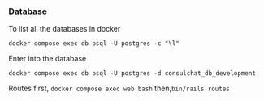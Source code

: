 

### Database

To list all the databases in docker
```
docker compose exec db psql -U postgres -c "\l"
```

Enter into the database
```
docker compose exec db psql -U postgres -d consulchat_db_development
```
Routes
first, `docker compose exec web bash`
then,`bin/rails routes`


